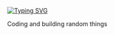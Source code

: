 [![Typing SVG](https://readme-typing-svg.herokuapp.com?color=39c5bb&lines=%F0%9F%91%8B+Hi%2C+I%E2%80%99m+Austin!+:^%29)](https://git.io/typing-svg)

Coding and building random things

<!--
**ayang114/ayang114** is a ✨ _special_ ✨ repository because its `README.md` (this file) appears on your GitHub profile.

Here are some ideas to get you started:

- 🔭 I’m currently working on ...
- 🌱 I’m currently learning ...
- 👯 I’m looking to collaborate on ...
- 🤔 I’m looking for help with ...
- 💬 Ask me about ...
- 📫 How to reach me: ...
- 😄 Pronouns: ...
- ⚡ Fun fact: ...
-->
